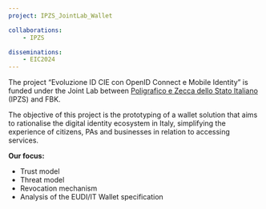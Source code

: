 ```yaml
---
project: IPZS_JointLab_Wallet

collaborations: 
    - IPZS

disseminations:
    - EIC2024
---
```

The project “Evoluzione ID CIE con OpenID Connect e Mobile Identity” is funded under the Joint Lab between [Poligrafico e Zecca dello Stato Italiano](http://www.ipzs.it/ext/index.html) (IPZS) and FBK.

The objective of this project is the prototyping of a wallet solution that aims to rationalise the digital identity ecosystem in Italy, simplifying the experience of citizens, PAs and businesses in relation to accessing services. 

**Our focus:**
- Trust model
- Threat model
- Revocation mechanism
- Analysis of the EUDI/IT Wallet specification 
